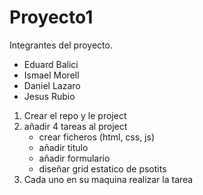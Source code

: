 # Proyecto1
Integrantes del proyecto.
- Eduard Balici
- Ismael Morell
- Daniel Lazaro
- Jesus Rubio

1. Crear el repo y le project
2. añadir 4 tareas al project
    - crear ficheros (html, css, js)
    - añadir titulo
    - añadir formulario
    - diseñar grid estatico de psotits
3. Cada uno en su maquina realizar la tarea